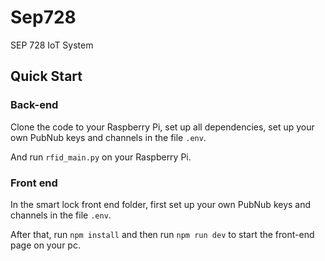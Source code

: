 # Sep728
SEP 728 IoT System

## Quick Start
### Back-end
Clone the code to your Raspberry Pi, set up all dependencies, set up your own PubNub keys and channels in the file `.env`.

And run `rfid_main.py` on your Raspberry Pi.

### Front end
In the smart lock front end folder, first set up your own PubNub keys and channels in the file `.env`.

After that, run `npm install` and then run `npm run dev` to start the front-end page on your pc.
